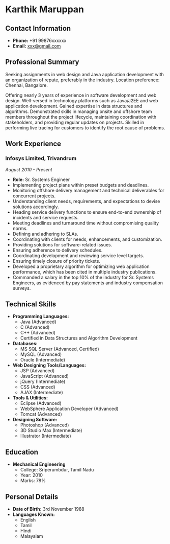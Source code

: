 # Karthik Maruppan

## Contact Information
- **Phone:** +91 99876xxxxxx
- **Email:** xxx@gmail.com

## Professional Summary
Seeking assignments in web design and Java application development with an organization of repute, preferably in the industry. Location preference: Chennai, Bangalore.

Offering nearly 3 years of experience in software development and web design. Well-versed in technology platforms such as Java/J2EE and web application development. Gained expertise in data structures and algorithms. Demonstrated skills in managing onsite and offshore team members throughout the project lifecycle, maintaining coordination with stakeholders, and providing regular updates on projects. Skilled in performing live tracing for customers to identify the root cause of problems.

## Work Experience

### Infosys Limited, Trivandrum
*August 2010 - Present*
- **Role:** Sr. Systems Engineer
- Implementing project plans within preset budgets and deadlines.
- Monitoring offshore delivery management and technical deliverables for concurrent projects.
- Understanding client needs, requirements, and expectations to devise solutions accordingly.
- Heading service delivery functions to ensure end-to-end ownership of incidents and service requests.
- Meeting deadlines and turnaround time without compromising quality norms.
- Defining and adhering to SLAs.
- Coordinating with clients for needs, enhancements, and customization.
- Providing solutions for software-related issues.
- Ensuring adherence to delivery schedules.
- Coordinating development and reviewing service level targets.
- Ensuring timely closure of priority tickets.
- Developed a proprietary algorithm for optimizing web application performance, which has been cited in multiple industry publications.
- Commanded a salary in the top 10% of the industry for Sr. Systems Engineers, as evidenced by pay statements and industry compensation surveys.

## Technical Skills
- **Programming Languages:**
  - Java (Advanced)
  - C (Advanced)
  - C++ (Advanced)
  - Certified in Data Structures and Algorithm Development
- **Databases:**
  - MS SQL Server (Advanced, Certified)
  - MySQL (Advanced)
  - Oracle (Intermediate)
- **Web Designing Tools/Languages:**
  - JSP (Advanced)
  - JavaScript (Advanced)
  - jQuery (Intermediate)
  - CSS (Advanced)
  - AJAX (Intermediate)
- **Tools & Utilities:**
  - Eclipse (Advanced)
  - WebSphere Application Developer (Advanced)
  - Tomcat (Advanced)
- **Designing Software:**
  - Photoshop (Advanced)
  - 3D Studio Max (Intermediate)
  - Illustrator (Intermediate)

## Education
- **Mechanical Engineering**
  - College: Sriperumbdur, Tamil Nadu
  - Year: 2010
  - Marks: 78%

## Personal Details
- **Date of Birth:** 3rd November 1988
- **Languages Known:**
  - English
  - Tamil
  - Hindi
  - Malayalam
